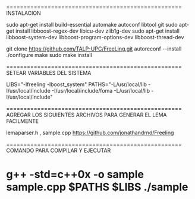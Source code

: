 ===================================================
INSTALACION

sudo apt-get install build-essential automake autoconf libtool git
sudo apt-get install libboost-regex-dev libicu-dev zlib1g-dev
sudo apt-get install libboost-system-dev libboost-program-options-dev libboost-thread-dev

git clone https://github.com/TALP-UPC/FreeLing.git
autoreconf --install
./configure
make
sudo make install

===================================================
SETEAR VARIABLES DEL SISTEMA

LIBS="-lfreeling -lboost_system"
PATHS="-L/usr/local/lib -I/usr/local/include -I/usr/local/include/foma -L/usr/local/lib -I/usr/local/include"

===================================================
AGREGAR LOS SIGUIENTES ARCHIVOS PARA GENERAR EL LEMA FACILMENTE

lemaparser.h ,  sample.cpp
https://github.com/jonathandrnd/Freeling

===================================================
COMANDO PARA COMPILAR Y EJECUTAR

g++ -std=c++0x -o sample sample.cpp $PATHS $LIBS
./sample
===================================================
